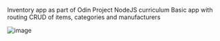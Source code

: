 Inventory app as part of Odin Project NodeJS curriculum
Basic app with routing CRUD of items, categories and manufacturers

![image](https://github.com/user-attachments/assets/bb2fd358-506d-4f1b-ad50-7c229cb453b3)

